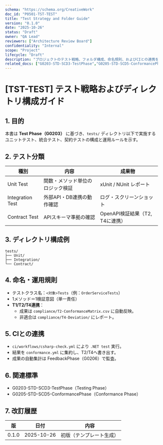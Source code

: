 ```yaml
---
schema: "https://schema.org/CreativeWork"
doc_id: "P0501-TST-TEST"
title: "Test Strategy and Folder Guide"
version: "0.1.0"
date: "2025-10-26"
status: "Draft"
owner: "QA Lead"
reviewers: ["Architecture Review Board"]
confidentiality: "Internal"
scope: "Project"
lifecycle: "Draft"
description: "プロジェクトのテスト戦略、フォルダ構成、命名規則、およびCIとの連携を定義する。"
related_docs: ["G0203-STD-SCD3-TestPhase","G0205-STD-SCD5-ConformancePhase"]
---
```


# [TST-TEST] テスト戦略およびディレクトリ構成ガイド

## 1. 目的
本書は **Test Phase（G0203）** に基づき、`tests/` ディレクトリ以下で実施する  
ユニットテスト、統合テスト、契約テストの構成と運用ルールを示す。

## 2. テスト分類
| 種別 | 内容 | 成果物 |
|------|------|--------|
| Unit Test | 関数・メソッド単位のロジック検証 | xUnit / NUnit レポート |
| Integration Test | 外部API・DB連携の動作確認 | ログ・スクリーンショット |
| Contract Test | APIスキーマ準拠の確認 | OpenAPI検証結果（T2, T4に連携） |

## 3. ディレクトリ構成例
```plaintext
tests/
├── Unit/
├── Integration/
└── Contract/
```

## 4. 命名・運用規則
- テストクラス名：`<対象>Tests`（例：`OrderServiceTests`）  
- 1メソッド＝1検証意図（単一責任）  
- **T1/T2/T4連携**：
  - 成果は `compliance/T2-ConformanceMatrix.csv` に自動反映。
  - 非適合は `compliance/T4-Deviation/` にレポート。

## 5. CIとの連携
- `ci/workflows/csharp-check.yml` により `.NET test` 実行。  
- 結果を `conformance.yml` に集約し、T2/T4へ書き出す。  
- 成果の自動集計は FeedbackPhase（G0206）で監査。

## 6. 関連標準
- G0203-STD-SCD3-TestPhase（Testing Phase）  
- G0205-STD-SCD5-ConformancePhase（Conformance Phase）  

## 7. 改訂履歴
| 版 | 日付 | 内容 |
|----|------|------|
| 0.1.0 | 2025-10-26 | 初版（テンプレート生成） |
